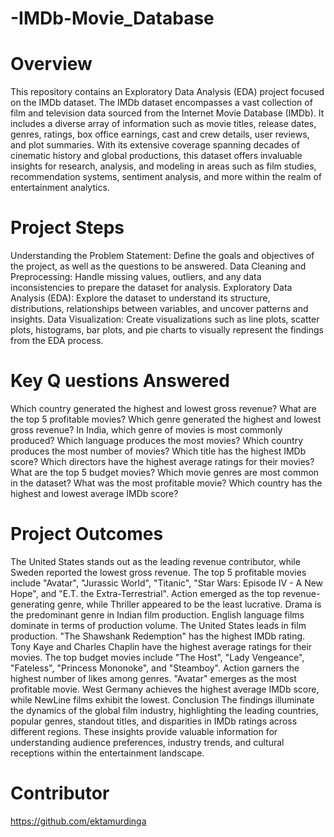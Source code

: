 # -IMDb-Movie_Database

# Overview
This repository contains an Exploratory Data Analysis (EDA) project focused on the IMDb dataset. The IMDb dataset encompasses a vast collection of film and television data sourced from the Internet Movie Database (IMDb). It includes a diverse array of information such as movie titles, release dates, genres, ratings, box office earnings, cast and crew details, user reviews, and plot summaries. With its extensive coverage spanning decades of cinematic history and global productions, this dataset offers invaluable insights for research, analysis, and modeling in areas such as film studies, recommendation systems, sentiment analysis, and more within the realm of entertainment analytics.

# Project Steps
Understanding the Problem Statement: Define the goals and objectives of the project, as well as the questions to be answered.
Data Cleaning and Preprocessing: Handle missing values, outliers, and any data inconsistencies to prepare the dataset for analysis.
Exploratory Data Analysis (EDA): Explore the dataset to understand its structure, distributions, relationships between variables, and uncover patterns and insights.
Data Visualization: Create visualizations such as line plots, scatter plots, histograms, bar plots, and pie charts to visually represent the findings from the EDA process.
# Key Q uestions Answered
Which country generated the highest and lowest gross revenue?
What are the top 5 profitable movies?
Which genre generated the highest and lowest gross revenue?
In India, which genre of movies is most commonly produced?
Which language produces the most movies?
Which country produces the most number of movies?
Which title has the highest IMDb score?
Which directors have the highest average ratings for their movies?
What are the top 5 budget movies?
Which movie genres are most common in the dataset?
What was the most profitable movie?
Which country has the highest and lowest average IMDb score?
# Project Outcomes
The United States stands out as the leading revenue contributor, while Sweden reported the lowest gross revenue.
The top 5 profitable movies include "Avatar", "Jurassic World", "Titanic", "Star Wars: Episode IV - A New Hope", and "E.T. the Extra-Terrestrial".
Action emerged as the top revenue-generating genre, while Thriller appeared to be the least lucrative.
Drama is the predominant genre in Indian film production.
English language films dominate in terms of production volume.
The United States leads in film production.
"The Shawshank Redemption" has the highest IMDb rating.
Tony Kaye and Charles Chaplin have the highest average ratings for their movies.
The top budget movies include "The Host", "Lady Vengeance", "Fateless", "Princess Mononoke", and "Steamboy".
Action garners the highest number of likes among genres.
"Avatar" emerges as the most profitable movie.
West Germany achieves the highest average IMDb score, while NewLine films exhibit the lowest.
Conclusion
The findings illuminate the dynamics of the global film industry, highlighting the leading countries, popular genres, standout titles, and disparities in IMDb ratings across different regions. These insights provide valuable information for understanding audience preferences, industry trends, and cultural receptions within the entertainment landscape.

# Contributor
https://github.com/ektamurdinga
